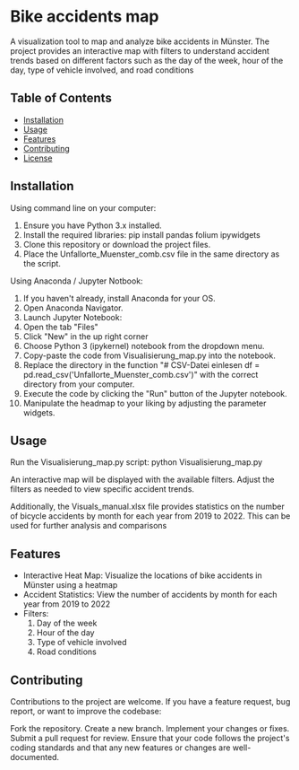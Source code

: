 # Bike accidents map

A visualization tool to map and analyze bike accidents in Münster. The project provides an interactive map with filters to understand accident trends based on different factors such as the day of the week, hour of the day, type of vehicle involved, and road conditions

## Table of Contents

- [Installation](#installation)
- [Usage](#usage)
- [Features](#features)
- [Contributing](#contributing)
- [License](#license)

## Installation

Using command line on your computer:

1. Ensure you have Python 3.x installed.
2. Install the required libraries: pip install pandas folium ipywidgets
3. Clone this repository or download the project files.
4. Place the Unfallorte_Muenster_comb.csv file in the same directory as the script.

Using Anaconda / Jupyter Notbook:

1. If you haven't already, install Anaconda for your OS.
2. Open Anaconda Navigator.
3. Launch Jupyter Notebook:
4. Open the tab "Files"
5. Click "New" in the up right corner
6. Choose Python 3 (ipykernel) notebook from the dropdown menu.
7. Copy-paste the code from Visualisierung_map.py into the notebook.
8. Replace the directory in the function "# CSV-Datei einlesen
    df = pd.read_csv('Unfallorte_Muenster_comb.csv')" with the correct directory from your computer.
9. Execute the code by clicking the "Run" button of the Jupyter notebook. 
10. Manipulate the headmap to your liking by adjusting the parameter widgets. 


## Usage

Run the Visualisierung_map.py script: python Visualisierung_map.py

An interactive map will be displayed with the available filters. Adjust the filters as needed to view specific accident trends.

Additionally, the Visuals_manual.xlsx file provides statistics on the number of bicycle accidents by month for each year from 2019 to 2022. This can be used for further analysis and comparisons

## Features

- Interactive Heat Map: Visualize the locations of bike accidents in Münster using a heatmap
- Accident Statistics: View the number of accidents by month for each year from 2019 to 2022
- Filters:
    1. Day of the week
    2. Hour of the day
    3. Type of vehicle involved
    4. Road conditions


## Contributing

Contributions to the project are welcome. If you have a feature request, bug report, or want to improve the codebase:

Fork the repository.
Create a new branch.
Implement your changes or fixes.
Submit a pull request for review.
Ensure that your code follows the project's coding standards and that any new features or changes are well-documented.

